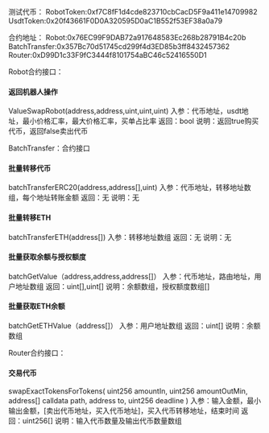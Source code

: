 测试代币：
RobotToken:0xf7C8fF1d4cde823710cbCacD5F9a411e14709982
UsdtToken:0x20f43661F0D0A320595D0aC1B552f53EF38a0a79

合约地址：
Robot:0x76EC99F9DAB72a917648583Ec268b28791B4c20b
BatchTransfer:0x357Bc70d51745cd299f4d3ED85b3ff8432457362
Router:0xD99D1c33F9fC3444f8101754aBC46c52416550D1

Robot合约接口：

#### 返回机器人操作
ValueSwapRobot(address,address,uint,uint,uint)
入参：代币地址，usdt地址，最小价格汇率，最大价格汇率，买单占比率
返回：bool
说明：返回true购买代币，返回false卖出代币



BatchTransfer：合约接口

#### 批量转移代币
batchTransferERC20(address,address[],uint)
入参：代币地址，转移地址数组，每个地址转账金额
返回：无
说明：无


#### 批量转移ETH
batchTransferETH(address[])
入参：转移地址数组
返回：无
说明：无

#### 批量获取余额与授权额度
batchGetValue（address,address,address[]）
入参：代币地址，路由地址，用户地址数组
返回：uint[],uint[]
说明：余额数组，授权额度数组[]

#### 批量获取ETH余额
batchGetETHValue（address[]）
入参：用户地址数组
返回：uint[]
说明：余额数组

Router合约接口：

#### 交易代币
swapExactTokensForTokens(
        uint256 amountIn,
        uint256 amountOutMin,
        address[] calldata path,
        address to,
        uint256 deadline
    )
入参：输入金额，最小输出金额，[卖出代币地址，买入代币地址]，买入代币转移地址，结束时间
返回：uint256[]
说明：输入代币数量及输出代币数量数组
